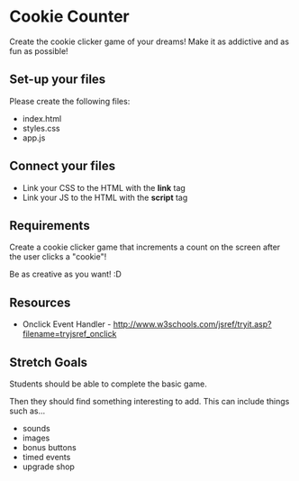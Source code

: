 

# Cookie Counter

Create the cookie clicker game of your dreams! Make it as addictive and as fun as possible! 

## Set-up your files
Please create the following files:
  + index.html
  + styles.css
  + app.js

## Connect your files
  + Link your CSS to the HTML with the **link** tag
  + Link your JS to the HTML with the **script** tag

## Requirements
Create a cookie clicker game that increments a count on the screen after the user clicks a "cookie"!

Be as creative as you want! :D

## Resources
+ Onclick Event Handler - http://www.w3schools.com/jsref/tryit.asp?filename=tryjsref_onclick

## Stretch Goals
Students should be able to complete the basic game.

Then they should find something interesting to add. This can include things such as...
* sounds
* images
* bonus buttons
* timed events
* upgrade shop
